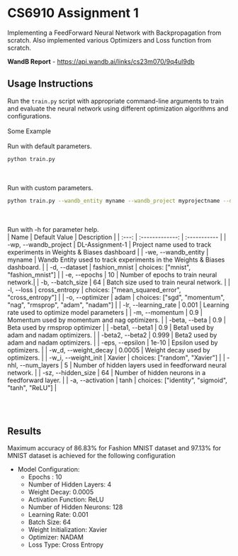 # CS6910 Assignment 1

Implementing a FeedForward Neural Network with Backpropagation from scratch. Also implemented various Optimizers and Loss function from scratch. 


**WandB Report** - https://api.wandb.ai/links/cs23m070/9q4ul9db

## Usage Instructions
Run the `train.py` script with appropriate command-line arguments to train and evaluate the neural network using different optimization algorithms and configurations.
<br><br>
Some Example
<br><br>
Run with default parameters.
```bash
python train.py
```

<br><br>
Run with custom parameters.
```bash
python train.py --wandb_entity myname --wandb_project myprojectname --dataset fashion_mnist --epochs 10 --batch_size 64 --loss cross_entropy --optimizer adam --learning_rate 0.001 --momentum 0.9 --beta 0.9 --beta1 0.9 --beta2 0.999 --epsilon 1e-10 --weight_decay 0.0005 --weight_init Xavier --num_layers 4 --hidden_size 64 --activation ReLU
```

<br><br>
Run with -h for parameter help.
<br>
| Name | Default Value | Description |
| :---: | :-------------: | :----------- |
| -wp, --wandb_project | DL-Assignment-1 | Project name used to track experiments in Weights & Biases dashboard |
| -we, --wandb_entity | myname  | Wandb Entity used to track experiments in the Weights & Biases dashboard. |
| -d, --dataset | fashion_mnist | choices:  ["mnist", "fashion_mnist"] |
| -e, --epochs | 10 |  Number of epochs to train neural network.|
| -b, --batch_size | 64 | Batch size used to train neural network. | 
| -l, --loss | cross_entropy | choices:  ["mean_squared_error", "cross_entropy"] |
| -o, --optimizer | adam | choices:  ["sgd", "momentum", "nag", "rmsprop", "adam", "nadam"] | 
| -lr, --learning_rate | 0.001 | Learning rate used to optimize model parameters | 
| -m, --momentum | 0.9 | Momentum used by momentum and nag optimizers. |
| -beta, --beta | 0.9 | Beta used by rmsprop optimizer | 
| -beta1, --beta1 | 0.9 | Beta1 used by adam and nadam optimizers. | 
| -beta2, --beta2 | 0.999 | Beta2 used by adam and nadam optimizers. |
| -eps, --epsilon | 1e-10 | Epsilon used by optimizers. |
| -w_d, --weight_decay | 0.0005 | Weight decay used by optimizers. |
| -w_i, --weight_init | Xavier | choices:  ["random", "Xavier"] | 
| -nhl, --num_layers | 5 | Number of hidden layers used in feedforward neural network. | 
| -sz, --hidden_size | 64 | Number of hidden neurons in a feedforward layer. |
| -a, --activation | tanh | choices:  ["identity", "sigmoid", "tanh", "ReLU"] |
<br>

<br><br>
## Results
Maximum accuracy of 86.83% for Fashion MNIST dataset and 97.13% for MNIST dataset is achieved for the following configuration
 
- Model Configuration:
  - Epochs : 10 
  - Number of Hidden Layers: 4
  - Weight Decay: 0.0005
  - Activation Function: ReLU
  - Number of Hidden Neurons: 128
  - Learning Rate: 0.001
  - Batch Size: 64
  - Weight Initialization: Xavier
  - Optimizer: NADAM
  - Loss Type: Cross Entropy
